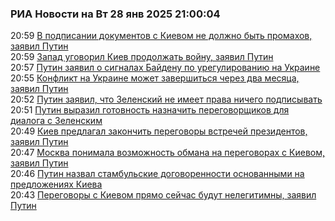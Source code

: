 <h3>РИА Новости на Вт 28 янв 2025 21:00:04</h3>
<div class="rssn table">
  <span class="smaller gray hspace">20:59</span> <a class="nodecor" href="https://ria.ru/20250128/putin-1996000762.html">В подписании документов с Киевом не должно быть промахов, заявил Путин</a>
</div>
<div class="rssn table">
  <span class="smaller gray hspace">20:59</span> <a class="nodecor" href="https://ria.ru/20250128/voyna-1996000625.html">Запад уговорил Киев продолжать войну, заявил Путин</a>
</div>
<div class="rssn table">
  <span class="smaller gray hspace">20:57</span> <a class="nodecor" href="https://ria.ru/20250128/putin-1996000481.html">Путин заявил о сигналах Байдену по урегулированию на Украине</a>
</div>
<div class="rssn table">
  <span class="smaller gray hspace">20:55</span> <a class="nodecor" href="https://ria.ru/20250128/putin-1995999915.html">Конфликт на Украине может завершиться через два месяца, заявил Путин</a>
</div>
<div class="rssn table">
  <span class="smaller gray hspace">20:52</span> <a class="nodecor" href="https://ria.ru/20250128/zelenskij-1995999737.html">Путин заявил, что Зеленский не имеет права ничего подписывать</a>
</div>
<div class="rssn table">
  <span class="smaller gray hspace">20:51</span> <a class="nodecor" href="https://ria.ru/20250128/putin-1995999639.html">Путин выразил готовность назначить переговорщиков для диалога с Зеленским</a>
</div>
<div class="rssn table">
  <span class="smaller gray hspace">20:49</span> <a class="nodecor" href="https://ria.ru/20250128/putin-1995999543.html">Киев предлагал закончить переговоры встречей президентов, заявил Путин</a>
</div>
<div class="rssn table">
  <span class="smaller gray hspace">20:47</span> <a class="nodecor" href="https://ria.ru/20250128/putin-1995999426.html">Москва понимала возможность обмана на переговорах с Киевом, заявил Путин</a>
</div>
<div class="rssn table">
  <span class="smaller gray hspace">20:46</span> <a class="nodecor" href="https://ria.ru/20250128/putin-1995999174.html">Путин назвал стамбульские договоренности основанными на предложениях Киева</a>
</div>
<div class="rssn table">
  <span class="smaller gray hspace">20:43</span> <a class="nodecor" href="https://ria.ru/20250128/putin-1995999013.html">Переговоры с Киевом прямо сейчас будут нелегитимны, заявил Путин</a>
</div>